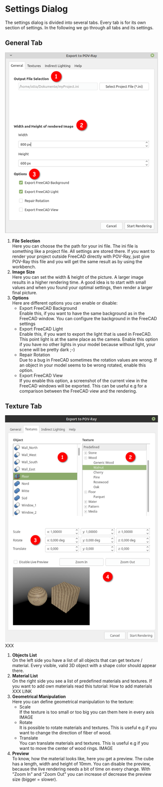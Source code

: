 # Settings Dialog

The settings dialog is divided into several tabs. Every tab is for its own section of settings. In the following we go through all tabs and its settings.

## General Tab

![Screenshot of General Tab](./img/GeneralTab.png)

1. **File Selection**  
   Here you can choose the the path for your ini file. The ini file is something like a project file. All settings are stored there. If you want to render your project outside FreeCAD directly with POV-Ray, just give POV-Ray this file and you will get the same result as by using the workbench.
2. **Image Size**  
   Here you can set the width & height of the picture. A larger image results in a higher rendering time. A good idea is to start with small values and when you found your optimal settings, then render a larger final picture.
3. **Options**  
   Here are different options you can enable or disable:
   * Export FreeCAD Background  
   Enable this, if you want to have the same background as in the FreeCAD window. You can configure the background in the FreeCAD settings
   * Export FreeCAD Light  
   Enable this, if you want to export the light that is used in FreeCAD. This point light is at the same place as the camera. Enable this option if you have no other lights in your model because without light, your scene will be pretty dark ;-)
   * Repair Rotation  
   Due to a bug in FreeCAD sometimes the rotation values are wrong. If an object in your model seems to be wrong rotated, enable this option.
   * Export FreeCAD View  
   If you enable this option, a screenshot of the current view in the FreeCAD windows will be exported. This can be useful e.g for a comparison between the FreeCAD view and the rendering.

## Texture Tab

![Screenshot of Texture Tab](./img/TextureTab.png) XXX

1. **Objects List**  
   On the left side you have a list of all objects that can get texture / material. Every visible, valid 3D object with a shape color should appear there.
2. **Material List**  
   On the right side you see a list of predefined materials and textures. If you want to add own materials read this tutorial: How to add materials XXX LINK
3. **Geometrical Manipulation**  
   Here you can define geometrical manipulation to the texture:
   * Scale  
   If the texture is too small or too big you can them here in every axis IMAGE
   * Rotate  
   It is possible to rotate materials and textures. This is useful e.g if you want to change the direction of fiber of wood.
   * Translate  
   You can translate materials and textures. This is useful e.g if you want to move the center of wood rings. IMAGE
4. **Preview**  
   To know, how the material looks like, here you get a preview. The cube has a length, width and height of 10mm. You can disable the preview, because the live rendering needs a bit of time on every change. With "Zoom In" and "Zoom Out" you can increase of decrease the preview size (bigger = slower).
